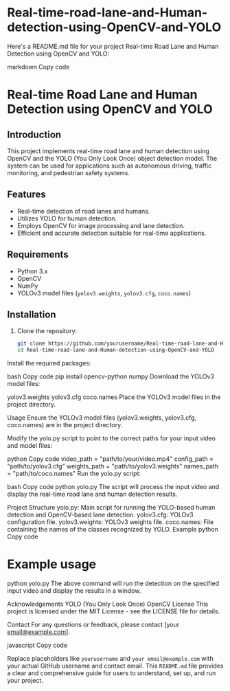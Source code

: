 # Real-time-road-lane-and-Human-detection-using-OpenCV-and-YOLO


Here's a README.md file for your project Real-time Road Lane and Human Detection using OpenCV and YOLO:

markdown
Copy code
# Real-time Road Lane and Human Detection using OpenCV and YOLO

## Introduction

This project implements real-time road lane and human detection using OpenCV and the YOLO (You Only Look Once) object detection model. The system can be used for applications such as autonomous driving, traffic monitoring, and pedestrian safety systems.

## Features

- Real-time detection of road lanes and humans.
- Utilizes YOLO for human detection.
- Employs OpenCV for image processing and lane detection.
- Efficient and accurate detection suitable for real-time applications.

## Requirements

- Python 3.x
- OpenCV
- NumPy
- YOLOv3 model files (`yolov3.weights`, `yolov3.cfg`, `coco.names`)

## Installation

1. Clone the repository:

   ```bash
   git clone https://github.com/yourusername/Real-time-road-lane-and-Human-detection-using-OpenCV-and-YOLO.git
   cd Real-time-road-lane-and-Human-detection-using-OpenCV-and-YOLO
Install the required packages:

bash
Copy code
pip install opencv-python numpy
Download the YOLOv3 model files:

yolov3.weights
yolov3.cfg
coco.names
Place the YOLOv3 model files in the project directory.

Usage
Ensure the YOLOv3 model files (yolov3.weights, yolov3.cfg, coco.names) are in the project directory.

Modify the yolo.py script to point to the correct paths for your input video and model files:

python
Copy code
video_path = "path/to/your/video.mp4"
config_path = "path/to/yolov3.cfg"
weights_path = "path/to/yolov3.weights"
names_path = "path/to/coco.names"
Run the yolo.py script:

bash
Copy code
python yolo.py
The script will process the input video and display the real-time road lane and human detection results.

Project Structure
yolo.py: Main script for running the YOLO-based human detection and OpenCV-based lane detection.
yolov3.cfg: YOLOv3 configuration file.
yolov3.weights: YOLOv3 weights file.
coco.names: File containing the names of the classes recognized by YOLO.
Example
python
Copy code
# Example usage
python yolo.py
The above command will run the detection on the specified input video and display the results in a window.

Acknowledgements
YOLO (You Only Look Once)
OpenCV
License
This project is licensed under the MIT License - see the LICENSE file for details.

Contact
For any questions or feedback, please contact [your email@example.com].

javascript
Copy code

Replace placeholders like `yourusername` and `your email@example.com` with your actual GitHub username and contact email. This `README.md` file provides a clear and comprehensive guide for users to understand, set up, and run your project.








